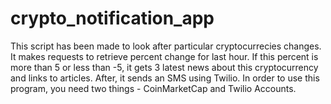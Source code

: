 # crypto_notification_app
This script has been made to look after particular cryptocurrecies changes. It makes requests to retrieve percent change for last hour. If this percent is more than 5 or less than -5, it gets 3 latest news about this cryptocurrency and links to articles. After, it sends an SMS using Twilio.
In order to use this program, you need two things - CoinMarketCap and Twilio Accounts.
